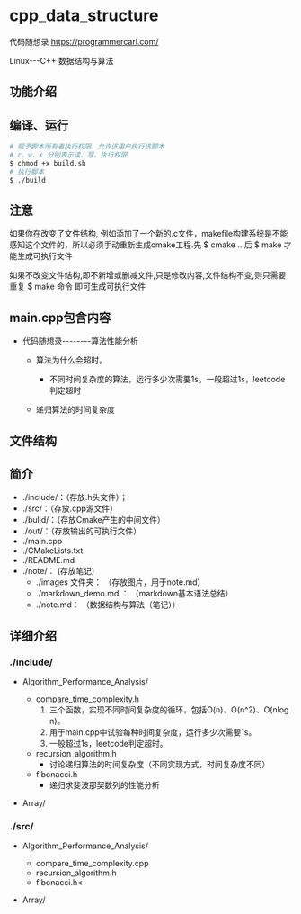 # cpp_data_structure

代码随想录
https://programmercarl.com/

Linux---C++  数据结构与算法

## 功能介绍


## 编译、运行

```sh
# 赋予脚本所有者执行权限，允许该用户执行该脚本
# r、w、x 分别表示读、写、执行权限 
$ chmod +x build.sh 
# 执行脚本
$ ./build
``` 


## 注意
如果你在改变了文件结构, 例如添加了一个新的.c文件，makefile构建系统是不能感知这个文件的，所以必须手动重新生成cmake工程.先 $ cmake .. 后 $ make 才能生成可执行文件

如果不改变文件结构,即不新增或删减文件,只是修改内容,文件结构不变,则只需要重复 $ make 命令 即可生成可执行文件


## main.cpp包含内容

* 代码随想录--------算法性能分析 
  * 算法为什么会超时。              
    *  不同时间复杂度的算法，运行多少次需要1s。一般超过1s，leetcode判定超时

  * 递归算法的时间复杂度





## 文件结构

## 简介
* ./include/：（存放.h头文件）；
* ./src/：（存放.cpp源文件）
* ./bulid/：（存放Cmake产生的中间文件）
* ./out/：（存放输出的可执行文件）
* ./main.cpp 
* ./CMakeLists.txt
* ./README.md 
* ./note/： (存放笔记)
  * ./images 文件夹： （存放图片，用于note.md）
  * ./markdown_demo.md ： （markdown基本语法总结）
  * ./note.md：  （数据结构与算法（笔记））

## 详细介绍

### ./include/
* Algorithm_Performance_Analysis/
  * compare_time_complexity.h
    1. 三个函数，实现不同时间复杂度的循环，包括O(n)、O(n^2)、O(nlog n)。 
    2. 用于main.cpp中试验每种时间复杂度，运行多少次需要1s。
    3. 一般超过1s，leetcode判定超时。
  * recursion_algorithm.h 
    *  讨论递归算法的时间复杂度（不同实现方式，时间复杂度不同） 
  * fibonacci.h
    *  递归求斐波那契数列的性能分析

* Array/
    

### ./src/
* Algorithm_Performance_Analysis/
  * compare_time_complexity.cpp 
  * recursion_algorithm.h
  * fibonacci.h<

* Array/




